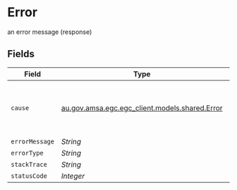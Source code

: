 # Error

an error message (response)


## Fields

| Field                                                                               | Type                                                                                | Required                                                                            | Description                                                                         | Example                                                                             |
| ----------------------------------------------------------------------------------- | ----------------------------------------------------------------------------------- | ----------------------------------------------------------------------------------- | ----------------------------------------------------------------------------------- | ----------------------------------------------------------------------------------- |
| `cause`                                                                             | [au.gov.amsa.egc.egc_client.models.shared.Error](../../models/shared/Error.md)      | :heavy_minus_sign:                                                                  | an error message (response)                                                         | {<br/>"errorMessage": "an error occurred",<br/>"errorType": "SomethingWentWrongException"<br/>} |
| `errorMessage`                                                                      | *String*                                                                            | :heavy_minus_sign:                                                                  | N/A                                                                                 | an error occurred                                                                   |
| `errorType`                                                                         | *String*                                                                            | :heavy_minus_sign:                                                                  | N/A                                                                                 |                                                                                     |
| `stackTrace`                                                                        | *String*                                                                            | :heavy_minus_sign:                                                                  | N/A                                                                                 |                                                                                     |
| `statusCode`                                                                        | *Integer*                                                                           | :heavy_minus_sign:                                                                  | N/A                                                                                 |                                                                                     |